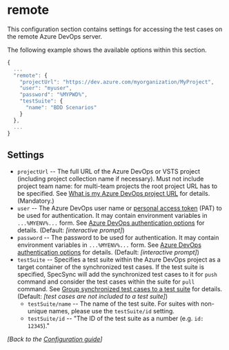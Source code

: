 # remote

This configuration section contains settings for accessing the test cases on the remote Azure DevOps server.

The following example shows the available options within this section.

```javascript
{
  ...
  "remote": {
    "projectUrl": "https://dev.azure.com/myorganization/MyProject",
    "user": "myuser",
    "password": "%MYPWD%",
    "testSuite": {
      "name": "BDD Scenarios"
    }
  },
  ...
}
```

## Settings

* `projectUrl` -- The full URL of the Azure DevOps or VSTS project \(including project collection name if necessary\). Must not include project team name: for multi-team projects the root project URL has to be specified. See [What is my Azure DevOps project URL](../important-concepts/what-is-my-tfs-project-url.md) for details. \(Mandatory.\)
* `user` -- The Azure DevOps user name or [personal access token](https://docs.microsoft.com/en-us/azure/devops/organizations/accounts/use-personal-access-tokens-to-authenticate?view=vsts) \(PAT\) to be used for authentication. It may contain environment variables in `...%MYENV%...` form. See [Azure DevOps authentication options](../important-concepts/tfs-authentication-options.md) for details. \(Default: _\[interactive prompt\]_\)
* `password` -- The password to be used for authentication. It may contain environment variables in `...%MYENV%...` form. See [Azure DevOps authentication options](../important-concepts/tfs-authentication-options.md) for details. \(Default: _\[interactive prompt\]_\)
* `testSuite` -- Specifies a test suite within the Azure DevOps project as a target container of the synchronized test cases. If the test suite is specified, SpecSync will add the synchronized test cases to it for `push` command and consider the test cases within the suite for `pull` command. See [Group synchronized test cases to a test suite](../important-concepts/group-synchronized-test-cases-to-a-test-suite.md) for details. \(Default: _\[test cases are not included to a test suite\]_\)
  * `testSuite/name` -- The name of the test suite. For suites with non-unique names, please use the `testSuite/id` setting.
  * `testSuite/id` -- "The ID of the test suite as a number \(e.g. `id: 12345`\)."

_\[Back to the_ [_Configuration guide_](./)_\]_

